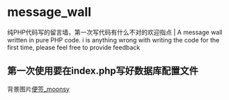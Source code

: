# message_wall
纯PHP代码写的留言墙，第一次写代码有什么不对的欢迎指点 | A message wall written in pure PHP code. i  is anything wrong with writing the code for the first time, please feel free to provide feedback

## 第一次使用要在index.php写好数据库配置文件

背景图片[便签_moonsy](https://www.zcool.com.cn/work/ZMzc3MjA4MjQ=.html)
